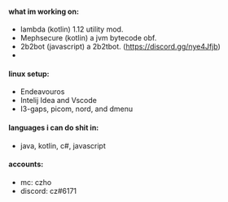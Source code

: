 #### what im working on:
- lambda (kotlin) 1.12 utility mod.
- Mephsecure (kotlin) a jvm bytecode obf.
- 2b2bot (javascript) a 2b2tbot. (https://discord.gg/nye4Jfjb)
- 

#### linux setup:
- Endeavouros
- Intelij Idea and Vscode
- I3-gaps, picom, nord, and dmenu

#### languages i can do shit in:
- java, kotlin, c#, javascript

#### accounts:
- mc: czho
- discord: cz#6171
